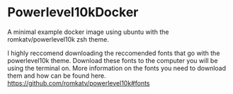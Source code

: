 # Powerlevel10kDocker
A minimal example docker image using ubuntu with the romkatv/powerlevel10k zsh theme.

I highly reccomend downloading the reccomended fonts that go with the powerlevel10k theme. Download these fonts to the computer you will be using the terminal on. More information on the fonts you need to download them and how can be found here.
https://github.com/romkatv/powerlevel10k#fonts

